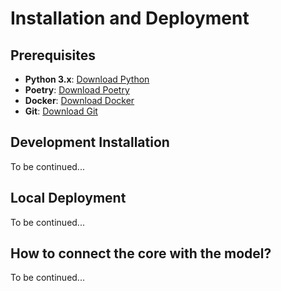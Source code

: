 # Installation and Deployment

## Prerequisites

- **Python 3.x**: [Download Python](https://www.python.org/downloads/)
- **Poetry**: [Download Poetry](https://python-poetry.org/)
- **Docker**: [Download Docker](https://www.docker.com/)
- **Git**: [Download Git](https://git-scm.com/downloads)

## Development Installation

To be continued...

## Local Deployment

To be continued...

## How to connect the core with the model?

To be continued...
